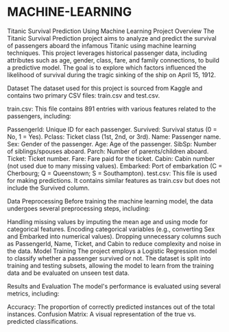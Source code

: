 # MACHINE-LEARNING
Titanic Survival Prediction Using Machine Learning
Project Overview
The Titanic Survival Prediction project aims to analyze and predict the survival of passengers aboard the infamous Titanic using machine learning techniques. This project leverages historical passenger data, including attributes such as age, gender, class, fare, and family connections, to build a predictive model. The goal is to explore which factors influenced the likelihood of survival during the tragic sinking of the ship on April 15, 1912.

Dataset
The dataset used for this project is sourced from Kaggle and contains two primary CSV files: train.csv and test.csv.

train.csv: This file contains 891 entries with various features related to the passengers, including:

PassengerId: Unique ID for each passenger.
Survived: Survival status (0 = No, 1 = Yes).
Pclass: Ticket class (1st, 2nd, or 3rd).
Name: Passenger name.
Sex: Gender of the passenger.
Age: Age of the passenger.
SibSp: Number of siblings/spouses aboard.
Parch: Number of parents/children aboard.
Ticket: Ticket number.
Fare: Fare paid for the ticket.
Cabin: Cabin number (not used due to many missing values).
Embarked: Port of embarkation (C = Cherbourg; Q = Queenstown; S = Southampton).
test.csv: This file is used for making predictions. It contains similar features as train.csv but does not include the Survived column.

Data Preprocessing
Before training the machine learning model, the data undergoes several preprocessing steps, including:

Handling missing values by imputing the mean age and using mode for categorical features.
Encoding categorical variables (e.g., converting Sex and Embarked into numerical values).
Dropping unnecessary columns such as PassengerId, Name, Ticket, and Cabin to reduce complexity and noise in the data.
Model Training
The project employs a Logistic Regression model to classify whether a passenger survived or not. The dataset is split into training and testing subsets, allowing the model to learn from the training data and be evaluated on unseen test data.

Results and Evaluation
The model's performance is evaluated using several metrics, including:

Accuracy: The proportion of correctly predicted instances out of the total instances.
Confusion Matrix: A visual representation of the true vs. predicted classifications.
